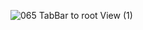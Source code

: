 
![065  TabBar to root View (1)](https://github.com/mrgsdev/DesignCode/assets/157994617/44fbc53d-464d-45c7-a444-9f9a1fe080e8)

